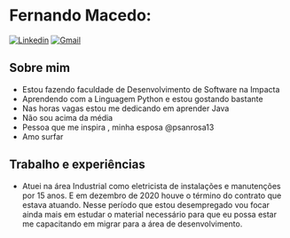 # Fernando Macedo:

<!--
**fernandomacedo21/fernandomacedo21** is a ✨ _special_ ✨ repository because its `README.md` (this file) appears on your GitHub profile.

Here are some ideas to get you started:

- 🔭 I’m currently working on ...
- 🌱 I’m currently learning ...
- 👯 I’m looking to collaborate on ...
- 🤔 I’m looking for help with ...
- 💬 Ask me about ...
- 📫 How to reach me: ...
- 😄 Pronouns: ...
- ⚡ Fun fact: ...
-->


[![Linkedin](https://img.shields.io/badge/LinkedIn-blue?style=for-the-badge&logo=Linkedin)](https://www.linkedin.com/in/fernando-macedo-dev/)
[![Gmail](https://img.shields.io/badge/-Gmail-c14438?style=for-the-badge&logo=Gmail&logoColor=white&link=mailto:fernando.macedo.santana@gmail.com)](mailto:fernando.macedo.santana@gmail.com)


## Sobre mim
  - Estou fazendo faculdade de Desenvolvimento de Software na Impacta 
  - Aprendendo com a Linguagem Python e estou gostando bastante 
  - Nas horas vagas estou me dedicando em aprender Java
  - Não sou acima da média
  - Pessoa que me inspira , minha esposa @psanrosa13
  - Amo surfar

## Trabalho e experiências 
  - Atuei na área Industrial como eletricista de instalações e manutenções por 15 anos. E em dezembro de 2020 houve o término do contrato que estava atuando.         Nesse período que estou desempregado vou focar ainda mais em estudar o material necessário para que eu possa estar me capacitando em migrar para a área de         desenvolvimento.


